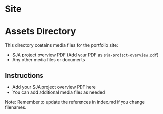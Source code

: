 # Site

# Assets Directory

This directory contains media files for the portfolio site:

- SJA project overview PDF (Add your PDF as `sja-project-overview.pdf`)
- Any other media files or documents

## Instructions

- Add your SJA project overview PDF here
- You can add additional media files as needed

Note: Remember to update the references in index.md if you change filenames.
